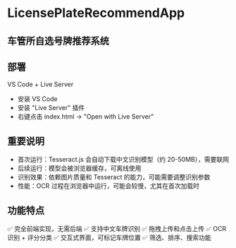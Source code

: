 # LicensePlateRecommendApp

## 车管所自选号牌推荐系统

## 部署
VS Code + Live Server
- 安装 VS Code
- 安装 "Live Server" 插件
- 右键点击 index.html → "Open with Live Server"

## 重要说明
- 首次运行：Tesseract.js 会自动下载中文识别模型（约 20-50MB），需要联网
- 后续运行：模型会被浏览器缓存，可离线使用
- 识别效果：依赖图片质量和 Tesseract 的能力，可能需要调整识别参数
- 性能：OCR 过程在浏览器中运行，可能会较慢，尤其在首次加载时

## 功能特点
✅ 完全前端实现，无需后端
✅ 支持中文车牌识别
✅ 拖拽上传和点击上传
✅ OCR 识别 + 评分分类
✅ 交互式界面，可标记车牌位置
✅ 筛选、排序、搜索功能